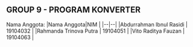 ## GROUP 9 - PROGRAM KONVERTER

Nama Anggota:
|Nama Anggota|NIM  |
|--|--|
|Abdurrahman Ibnul Rasidi  | 19104032 |
|Rahmanda Trinova Putra  | 19104051 |
|Vito Raditya Fauzan  | 19104063 |


